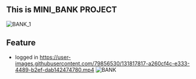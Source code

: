 ## This is MINI_BANK PROJECT

![BANK_1](https://user-images.githubusercontent.com/79856530/131814303-9f206c46-873e-4cd5-9eae-9c0e715250e0.png)

## Feature
- logged in
https://user-images.githubusercontent.com/79856530/131817817-a260cf4c-e333-4489-b2ef-dab142474780.mp4
![BANK](https://user-images.githubusercontent.com/79856530/131814420-bb779ee5-d766-44a3-bd26-adfc933e6380.png)

